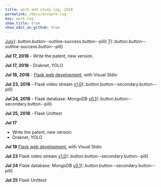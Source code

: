 ```yaml
---
title: work and study log, 2018
permalink: /docs/en/work-log
key: work-log
show_title: true
show_edit_on_github: true
---
```


[July](#){:.button.button--outline-success.button--pill}
[7](#){:.button.button--outline-success.button--pill}


**Jul 17, 2018** - Write the patent, new version.

**Jul 17, 2018** - Draknet, YOLO

**Jul 18, 2018** - [Flask web development](https://www.weigao.cc/blog/2018/07/25/flask.html), with Visual Stdio

**Jul 23, 2018** - Flask video stream [v1.0](https://github.com/chenweigao/smarttrack.git){:.button.button--secondary.button--pill}

**Jul 24, 2018**  - Flask database: MongoDB [v0.1](https://www.weigao.cc/blog/2018/07/25/flask.html){:.button.button--secondary.button--pill}

**Jul 25, 2018**  - Flask Unittest

<!--more-->

**Jul 17**

- Write the patent, new version
- Draknet, YOLO

**Jul 18**  [Flask web development](https://www.weigao.cc/blog/2018/07/25/flask.html), with Visual Stdio

**Jul 23**   Flask video stream [v1.0](https://github.com/chenweigao/smarttrack.git){:.button.button--secondary.button--pill}

**Jul 24**    Flask database: MongoDB [v0.1](https://www.weigao.cc/blog/2018/07/25/flask.html){:.button.button--secondary.button--pill}

**Jul 25**    Flask Unittest
